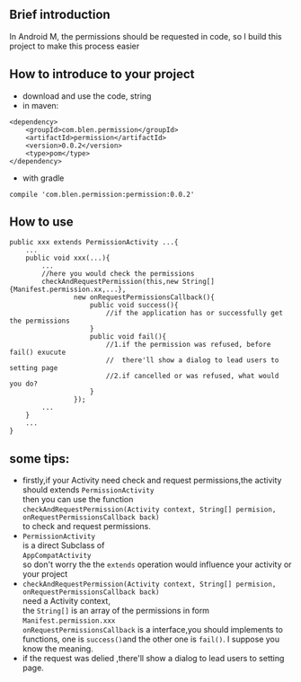 ## Brief introduction 
In Android M, the permissions should be requested in code, so I build this project to make this process easier

## How to introduce to your project
- download and use the code, string
- in maven:
>
	<dependency>
		<groupId>com.blen.permission</groupId>
        <artifactId>permission</artifactId>
       	<version>0.0.2</version>
        <type>pom</type>
    </dependency>

- with gradle 
>
	compile 'com.blen.permission:permission:0.0.2'

## How to use
>
	public xxx extends PermissionActivity ...{
		...
		public void xxx(...){
			...
			//here you would check the permissions
			checkAndRequestPermission(this,new String[]{Manifest.permission.xx,...},
					new onRequestPermissionsCallback(){
						public void success(){
							//if the application has or successfully get the permissions
						}
						public void fail(){
							//1.if the permission was refused, before fail() exucute 
							//  there'll show a dialog to lead users to setting page
							//2.if cancelled or was refused, what would you do?
						}
					});
			...
		}
		...
	}

## some tips:
- 	firstly,if your Activity need check and request permissions,the activity should extends	`PermissionActivity`  
	then you can use the function   
	`checkAndRequestPermission(Activity context, String[] permision, onRequestPermissionsCallback back)`  
	to check and request permissions.
- `PermissionActivity`  
	is a direct Subclass of  
	`AppCompatActivity`  
	so don't worry the the `extends` operation would influence your activity or your project
- `checkAndRequestPermission(Activity context, String[] permision, onRequestPermissionsCallback back)`  
	need a Activity context,   
	the `String[]` is an array of the permissions in form `Manifest.permission.xxx`  
	`onRequestPermissionsCallback` is a interface,you should implements to functions, one is `success()`and the other one is `fail()`. I suppose you know the meaning.
- if the request was delied ,there'll show a dialog to lead users to setting page.

##